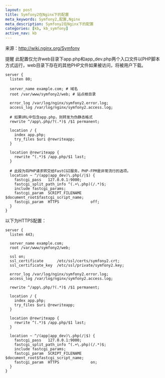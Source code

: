```yaml
---
layout: post
title: Symfony2在Nginx下的配置
meta_keywords: Symfony2,配置,Nginx
meta_description: Symfony2在Nginx下的配置
categories: [kb, kb_symfony]
active_nav: kb
---
```


来源：http://wiki.nginx.org/Symfony

<p><span class="label label-important">提醒</span> 此配置仅允许web目录下app.php和app_dev.php两个入口文件以PHP脚本方式运行，web目录下存在的其他PHP文件如果被访问，将被用户下载。</p>

    server {
      listen 80;
     
      server_name example.com; # 域名
      root /var/www/symfony2/web; # 站点根目录
     
      error_log /var/log/nginx/symfony2.error.log;
      access_log /var/log/nginx/symfony2.access.log;
     
      # 如果URL中包含app.php，则转发为伪静态格式
      rewrite ^/app\.php/?(.*)$ /$1 permanent;
     
      location / {
        index app.php;
        try_files $uri @rewriteapp;
      }
     
      location @rewriteapp {
        rewrite ^(.*)$ /app.php/$1 last;
      }
     
      # 此段为将PHP请求转交给FastCGI服务，PHP-FPM是非常流行的选项。
      location ~ ^/(app|app_dev)\.php(/|$) {
        fastcgi_pass   127.0.0.1:9000;
        fastcgi_split_path_info ^(.+\.php)(/.*)$;
        include fastcgi_params;
        fastcgi_param  SCRIPT_FILENAME    $document_root$fastcgi_script_name;
        fastcgi_param  HTTPS              off;
      }
    }

以下为HTTPS配置：

    server {
      listen 443;
     
      server_name example.com;
      root /var/www/symfony2/web;
     
      ssl on;
      ssl_certificate      /etc/ssl/certs/symfony2.crt;
      ssl_certificate_key  /etc/ssl/private/symfony2.key;
     
      error_log /var/log/nginx/symfony2.error.log;
      access_log /var/log/nginx/symfony2.access.log;
     
      rewrite ^/app\.php/?(.*)$ /$1 permanent;
     
      location / {
        index app.php;
        try_files $uri @rewriteapp;
      }
     
      location @rewriteapp {
        rewrite ^(.*)$ /app.php/$1 last;
      }
     
      location ~ ^/(app|app_dev)\.php(/|$) {
        fastcgi_pass   127.0.0.1:9000;
        fastcgi_split_path_info ^(.+\.php)(/.*)$;
        include fastcgi_params;
        fastcgi_param  SCRIPT_FILENAME    $document_root$fastcgi_script_name;
        fastcgi_param  HTTPS              on;
      }
    }
